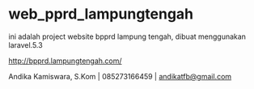 # web_pprd_lampungtengah
ini adalah project website bpprd lampung tengah, dibuat menggunakan laravel.5.3 

http://bpprd.lampungtengah.com/


Andika Kamiswara, S.Kom | 085273166459 | andikatfb@gmail.com
